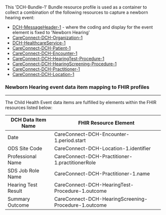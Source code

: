 This 'DCH-Bundle-1' Bundle resource profile is used as a container to collect a combination of the following resources to capture a newborn hearing event:

- [DCH-MessageHeader-1] - where the coding and display for the event element is fixed to 'Newborn Hearing'
- [CareConnect-DCH-Organization-1]
- [DCH-HealthcareService-1]
- [CareConnect-DCH-Patient-1]
- [CareConnect-DCH-Encounter-1]
- [CareConnect-DCH-HearingTest-Procedure-1]
- [CareConnect-DCH-HearingScreening-Procedure-1]
- [CareConnect-DCH-Practitioner-1]
- [CareConnect-DCH-Location-1]
                              
### Newborn Hearing event data item mapping to FHIR profiles ###
----------
The Child Health Event data items are fulfilled by elements within the FHIR resources listed below:
                                                                     
| DCH Data Item Name  | FHIR Resource Element                                |
|---------------------|------------------------------------------------------|
| Date                | CareConnect-DCH-Encounter-1.period.start             |
| ODS Site Code       | CareConnect-DCH-Location-1.identifier                |
| Professional Name   | CareConnect-DCH-Practitioner-1.practitionerRole      |
| SDS Job Role Name   | CareConnect-DCH-Practitioner-1.name                  |
| Hearing Test Result | CareConnect-DCH-HearingTest-Procedure-1.outcome      |
| Summary Outcome     | CareConnect-DCH-HearingScreening-Procedure-1.outcome |


[DCH-MessageHeader-1]:dch-messageheader-1.html
[CareConnect-DCH-Organization-1]:careconnect-dch-organization-1.html
[CareConnect-DCH-Patient-1]:careconnect-dch-patient-1.html
[CareConnect-DCH-Encounter-1]:careconnect-dch-encounter-1.html
[DCH-HealthcareService-1]:dch-healthcareservice-1.html
[CareConnect-DCH-Practitioner-1]:careconnect-dch-practitioner-1.html
[CareConnect-DCH-Location-1]:careconnect-dch-location-1.html
[CareConnect-DCH-HearingTest-Procedure-1]:careconnect-dch-hearingtest-procedure-1.html
[CareConnect-DCH-HearingScreening-Procedure-1]:careconnect-dch-hearingscreening-procedure-1.html
